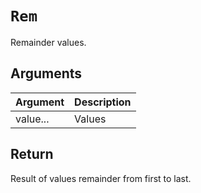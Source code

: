 # `Rem`

Remainder values.

## Arguments

| Argument | Description |
| -------- | ----------- |
| value... | Values      |

## Return

Result of values remainder from first to last.
